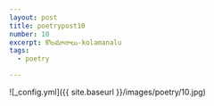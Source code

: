 ```yaml
---
layout: post
title: poetrypost10
number: 10
excerpt: కొలమానాలు-kolamanalu
tags:
  - poetry

---
```




![_config.yml]({{ site.baseurl }}/images/poetry/10.jpg)

